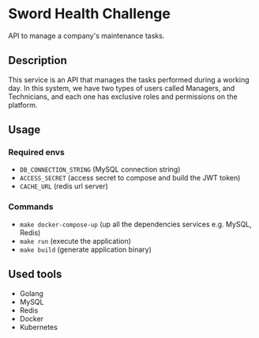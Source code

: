 # Sword Health Challenge
API to manage a company's maintenance tasks.

## Description
This service is an API that manages the tasks performed during a working day. In this system, we have two types of users called Managers, and Technicians, and each one has exclusive roles and permissions on the platform.

## Usage

### Required envs
- `DB_CONNECTION_STRING` (MySQL connection string)
- `ACCESS_SECRET` (access secret to compose and build the JWT token)
- `CACHE_URL` (redis url server)

### Commands
- `make docker-compose-up` (up all the dependencies services e.g. MySQL, Redis)
- `make run` (execute the application)
- `make build` (generate application binary)

## Used tools
- Golang
- MySQL
- Redis
- Docker
- Kubernetes
